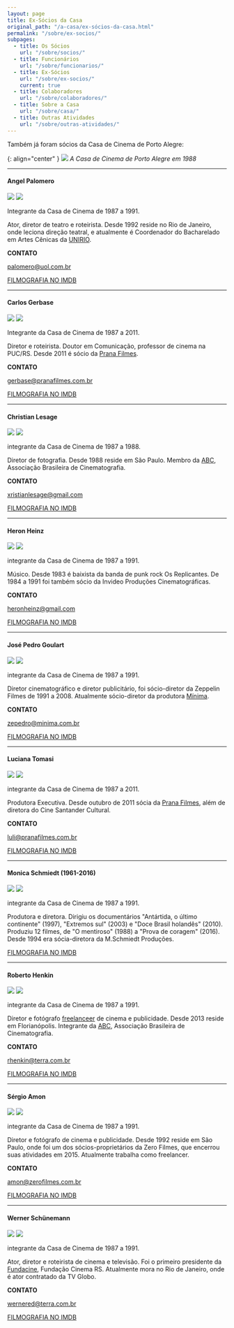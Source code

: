 ```yaml
---
layout: page
title: Ex-Sócios da Casa
original_path: "/a-casa/ex-sócios-da-casa.html"
permalink: "/sobre/ex-socios/"
subpages:
  - title: Os Sócios
    url: "/sobre/socios/"
  - title: Funcionários
    url: "/sobre/funcionarios/"
  - title: Ex-Sócios
    url: "/sobre/ex-socios/"
    current: true
  - title: Colaboradores
    url: "/sobre/colaboradores/"
  - title: Sobre a Casa
    url: "/sobre/casa/"
  - title: Outras Atividades
    url: "/sobre/outras-atividades/"
---
```


Também já foram sócios da Casa de Cinema de Porto Alegre:

{: align="center" }
![](/uploads/casacine1988.jpg)
_A Casa de Cinema de Porto Alegre em 1988_

***

#### Angel Palomero

![](/uploads/angel1.jpg)
![](/uploads/angel2.jpg)

Integrante da Casa de Cinema de 1987 a 1991.

Ator, diretor de teatro e roteirista. Desde 1992 reside no Rio de Janeiro, onde leciona direção teatral, e atualmente é Coordenador do Bacharelado em Artes Cênicas da [UNIRIO](http://www.unirio.br/cla/escoladeteatro/docentes/angel-palomero).

**CONTATO**

<palomero@uol.com.br>

[FILMOGRAFIA NO IMDB](http://www.imdb.com/name/nm0658730)


***

#### Carlos Gerbase

![](/uploads/gerbase1a.jpg)
![](/uploads/gerbase2a.jpg)

Integrante da Casa de Cinema de 1987 a 2011.

Diretor e roteirista. Doutor em Comunicação, professor de cinema na PUC/RS. Desde 2011 é sócio da [Prana Filmes](http://www.pranafilmes.com.br/).

**CONTATO**

<gerbase@pranafilmes.com.br>

[FILMOGRAFIA NO IMDB](http://us.imdb.com/name/nm0314068/)

***

#### Christian Lesage

![](/uploads/christian1.jpg)
![](/uploads/christian2.jpg)

integrante da Casa de Cinema de 1987 a 1988.

Diretor de fotografia. Desde 1988 reside em São Paulo. Membro da [ABC](http://abcine.org.br/abc/socio.php?id=173), Associação Brasileira de Cinematografia.

**CONTATO**

<xristianlesage@gmail.com>

[FILMOGRAFIA NO IMDB](http://www.imdb.com/name/nm0503852)

***

#### Heron Heinz

![](/uploads/heron1.jpg)
![](/uploads/heron2.jpg)

integrante da Casa de Cinema de 1987 a 1991.

Músico. Desde 1983 é baixista da banda de punk rock Os Replicantes. De 1984 a 1991 foi também sócio da Invideo Produções Cinematográficas.

**CONTATO**

<heronheinz@gmail.com>

[FILMOGRAFIA NO IMDB](http://www.imdb.com/name/nm0374573)

***

#### José Pedro Goulart

![](/uploads/zepedro1.jpg)
![](/uploads/zepedro2.jpg)

integrante da Casa de Cinema de 1987 a 1991.

Diretor cinematográfico e diretor publicitário, foi sócio-diretor da Zeppelin Filmes de 1991 a 2008. Atualmente sócio-diretor da produtora [Mínima](https://vimeo.com/minima).

**CONTATO**

<zepedro@minima.com.br>

[FILMOGRAFIA NO IMDB](http://us.imdb.com/name/nm0332287/)

***

#### Luciana Tomasi

![](/uploads/luli1.jpg)
![](/uploads/luli2a.jpg)

integrante da Casa de Cinema de 1987 a 2011.

Produtora Executiva. Desde outubro de 2011 sócia da [Prana Filmes](http://www.pranafilmes.com.br/), além de diretora do Cine Santander Cultural.

**CONTATO**

<luli@pranafilmes.com.br>

[FILMOGRAFIA NO IMDB](http://us.imdb.com/name/nm0866448/)

***

#### Monica Schmiedt (1961-2016)

![](/uploads/monica1.jpg)
![](/uploads/monica2.jpg)

integrante da Casa de Cinema de 1987 a 1991.

Produtora e diretora. Dirigiu os documentários "Antártida, o último continente" (1997), "Extremos sul" (2003) e "Doce Brasil holandês" (2010). Produziu 12 filmes, de "O mentiroso" (1988) a "Prova de coragem" (2016). Desde 1994 era sócia-diretora da M.Schmiedt Produções.

[FILMOGRAFIA NO IMDB](http://us.imdb.com/name/nm0773353/)

***

#### Roberto Henkin

![](/uploads/henkin1.jpg)
![](/uploads/henkin2.jpg)

integrante da Casa de Cinema de 1987 a 1991.

Diretor e fotógrafo [freelanceer](http://www.robertohenkin.com.br/) de cinema e publicidade. Desde 2013 reside em Florianópolis. Integrante da [ABC](http://abcine.org.br/abc/socio.php?id=113), Associação Brasileira de Cinematografia.

**CONTATO**

<rhenkin@terra.com.br>

[FILMOGRAFIA NO IMDB](http://www.imdb.com/name/nm0377091/)

***

#### Sérgio Amon

![](/uploads/amon1.jpg)
![](/uploads/amon2.jpg)

integrante da Casa de Cinema de 1987 a 1991.

Diretor e fotógrafo de cinema e publicidade. Desde 1992 reside em São Paulo, onde foi um dos sócios-proprietários da Zero Filmes, que encerrou suas atividades em 2015. Atualmente trabalha como freelancer.

**CONTATO**

<amon@zerofilmes.com.br>

[FILMOGRAFIA NO IMDB](http://www.imdb.com/name/nm0025157)

***

#### Werner Schünemann

![](/uploads/werner1.jpg)
![](/uploads/werner2.jpg)

integrante da Casa de Cinema de 1987 a 1991.

Ator, diretor e roteirista de cinema e televisão. Foi o primeiro presidente da [Fundacine](http://www.fundacine.org.br/), Fundação Cinema RS. Atualmente mora no Rio de Janeiro, onde é ator contratado da TV Globo.

**CONTATO**

<wernered@terra.com.br>

[FILMOGRAFIA NO IMDB](http://www.imdb.com/name/nm0778304)
